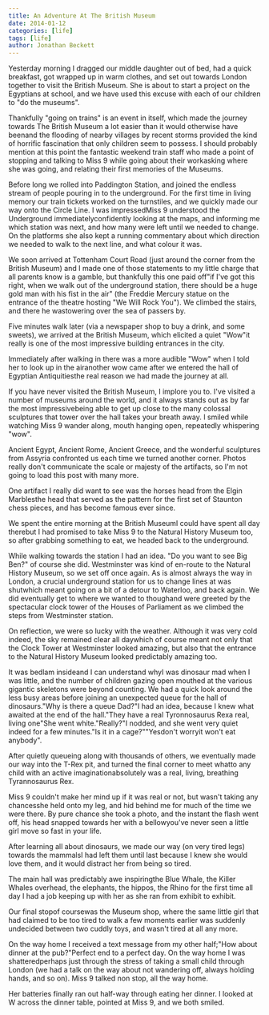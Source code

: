 ```yaml
---
title: An Adventure At The British Museum
date: 2014-01-12
categories: [life]
tags: [life]
author: Jonathan Beckett
---
```


Yesterday morning I dragged our middle daughter out of bed, had a quick breakfast, got wrapped up in warm clothes, and set out towards London together to visit the British Museum. She is about to start a project on the Egyptians at school, and we have used this excuse with each of our children to "do the museums".

Thankfully "going on trains" is an event in itself, which made the journey towards The British Museum a lot easier than it would otherwise have beenand the flooding of nearby villages by recent storms provided the kind of horrific fascination that only children seem to possess. I should probably mention at this point the fantastic weekend train staff who made a point of stopping and talking to Miss 9 while going about their workasking where she was going, and relating their first memories of the Museums.

Before long we rolled into Paddington Station, and joined the endless stream of people pouring in to the underground. For the first time in living memory our train tickets worked on the turnstiles, and we quickly made our way onto the Circle Line. I was impressedMiss 9 understood the Underground immediatelyconfidently looking at the maps, and informing me which station was next, and how many were left until we needed to change. On the platforms she also kept a running commentary about which direction we needed to walk to the next line, and what colour it was.

We soon arrived at Tottenham Court Road (just around the corner from the British Museum) and I made one of those statements to my little charge that all parents know is a gamble, but thankfully this one paid off"if I've got this right, when we walk out of the underground station, there should be a huge gold man with his fist in the air" (the Freddie Mercury statue on the entrance of the theatre hosting "We Will Rock You"). We climbed the stairs, and there he wastowering over the sea of passers by.

Five minutes walk later (via a newspaper shop to buy a drink, and some sweets), we arrived at the British Museum, which elicited a quiet "Wow"it really is one of the most impressive building entrances in the city.

Immediately after walking in there was a more audible "Wow" when I told her to look up in the airanother wow came after we entered the hall of Egyptian Antiquitiesthe real reason we had made the journey at all.

If you have never visited the British Museum, I implore you to. I've visited a number of museums around the world, and it always stands out as by far the most impressivebeing able to get up close to the many colossal sculptures that tower over the hall takes your breath away. I smiled while watching Miss 9 wander along, mouth hanging open, repeatedly whispering "wow".

Ancient Egypt, Ancient Rome, Ancient Greece, and the wonderful sculptures from Assyria confronted us each time we turned another corner. Photos really don't communicate the scale or majesty of the artifacts, so I'm not going to load this post with many more.

One artifact I really did want to see was the horses head from the Elgin Marblesthe head that served as the pattern for the first set of Staunton chess pieces, and has become famous ever since.

We spent the entire morning at the British MuseumI could have spent all day therebut I had promised to take Miss 9 to the Natural History Museum too, so after grabbing something to eat, we headed back to the underground.

While walking towards the station I had an idea. "Do you want to see Big Ben?" of course she did. Westminster was kind of en-route to the Natural History Museum, so we set off once again. As is almost always the way in London, a crucial underground station for us to change lines at was shutwhich meant going on a bit of a detour to Waterloo, and back again. We did eventually get to where we wanted to thoughand were greeted by the spectacular clock tower of the Houses of Parliament as we climbed the steps from Westminster station.

On reflection, we were so lucky with the weather. Although it was very cold indeed, the sky remained clear all daywhich of course meant not only that the Clock Tower at Westminster looked amazing, but also that the entrance to the Natural History Museum looked predictably amazing too.

It was bedlam insideand I can understand whyI was dinosaur mad when I was little, and the number of children gazing open mouthed at the various gigantic skeletons were beyond counting. We had a quick look around the less busy areas before joining an unexpected queue for the hall of dinosaurs."Why is there a queue Dad?"I had an idea, because I knew what awaited at the end of the hall."They have a real Tyronnosaurus Rexa real, living one"She went white."Really?"I nodded, and she went very quiet indeed for a few minutes."Is it in a cage?""Yesdon't worryit won't eat anybody".

After quietly queueing along with thousands of others, we eventually made our way into the T-Rex pit, and turned the final corner to meet whatto any child with an active imaginationabsolutely was a real, living, breathing Tyrannosaurus Rex.

Miss 9 couldn't make her mind up if it was real or not, but wasn't taking any chancesshe held onto my leg, and hid behind me for much of the time we were there. By pure chance she took a photo, and the instant the flash went off, his head snapped towards her with a bellowyou've never seen a little girl move so fast in your life.

After learning all about dinosaurs, we made our way (on very tired legs) towards the mammalsI had left them until last because I knew she would love them, and it would distract her from being so tired.

The main hall was predictably awe inspiringthe Blue Whale, the Killer Whales overhead, the elephants, the hippos, the Rhino for the first time all day I had a job keeping up with her as she ran from exhibit to exhibit.

Our final stopof coursewas the Museum shop, where the same little girl that had claimed to be too tired to walk a few moments earlier was suddenly undecided between two cuddly toys, and wasn't tired at all any more.

On the way home I received a text message from my other half;"How about dinner at the pub?"Perfect end to a perfect day. On the way home I was shatteredperhaps just through the stress of taking a small child through London (we had a talk on the way about not wandering off, always holding hands, and so on). Miss 9 talked non stop, all the way home.

Her batteries finally ran out half-way through eating her dinner. I looked at W across the dinner table, pointed at Miss 9, and we both smiled.